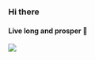 ### Hi there 


#### Live long and prosper 🖖

<img src="https://github-readme-stats.vercel.app/api/top-langs/?username=pjmalva&layout=compact&langs_count=11&theme=radical"/>
